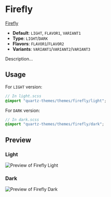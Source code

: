 # Firefly

[Firefly](#)

- **Default**: `LIGHT`, `FLAVOR1`, `VARIANT1`
- **Type**: `LIGHT`/`DARK`
- **Flavors**: `FLAVOR1`/`FLAVOR2`
- **Variants**: `VARIANT1`/`VARIANT2`/`VARIANT3`

Description...

## Usage

For `LIGHT` version:

```scss
// In light.scss
@import "quartz-themes/themes/firefly/light";
```

For `DARK` version:

```scss
// In dark.scss
@import "quartz-themes/themes/firefly/dark";
```

## Preview

### Light

![Preview of Firefly Light](preview-light.png)

### Dark

![Preview of Firefly Dark](preview-dark.png)
